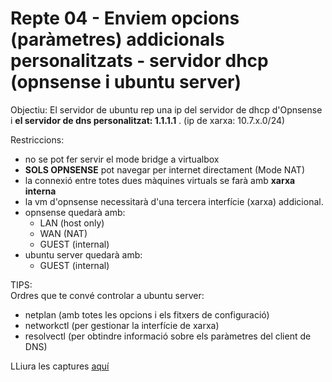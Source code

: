 # Repte 04 - Enviem opcions (paràmetres) addicionals personalitzats - servidor dhcp (opnsense i ubuntu server)

Objectiu: El servidor de ubuntu rep una ip del servidor de dhcp d'Opnsense i **el servidor de dns personalitzat: 1.1.1.1** . (ip de xarxa: 10.7.x.0/24)

Restriccions:  
- no se pot fer servir el mode bridge a virtualbox  
- **SOLS OPNSENSE** pot navegar per internet directament (Mode NAT)
- la connexió entre totes dues màquines virtuals se farà amb **xarxa interna**  
- la vm d'opnsense necessitarà d'una tercera interfície (xarxa) addicional.  
- opnsense  quedarà amb:
  - LAN (host only)  
  - WAN (NAT)  
  - GUEST (internal)
- ubuntu server quedarà amb:
  - GUEST (internal)

TIPS:  
Ordres que te convé controlar a ubuntu server: 
- netplan (amb totes les opcions i els fitxers de configuració)  
- networkctl (per gestionar la interfície de xarxa)  
- resolvectl (per obtindre informació sobre els paràmetres del client de DNS)  


LLiura les captures [aquí](http://tiny.cc/732kuz)

